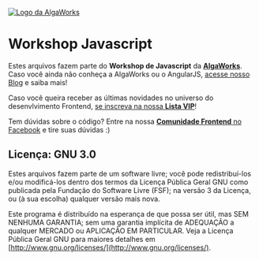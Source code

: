 [![Logo da AlgaWorks](https://www.dropbox.com/s/pdy05idwgpc2p3m/logo.png?dl=1)](http://algaworks.com)
# Workshop Javascript

Estes arquivos fazem parte do **Workshop de Javascript** da [**AlgaWorks**](http://www.algaworks.com). Caso você ainda não conheça a AlgaWorks ou o AngularJS, [acesse nosso Blog](http://blog.algaworks.com) e saiba mais!

Caso você queira receber as últimas novidades no universo do desenvlvimento Frontend, [se inscreva na nossa **Lista VIP**](http://cafe.algaworks.com/lista-vip-frontend/)! 

Tem dúvidas sobre o código? Entre na nossa [**Comunidade Frontend** no Facebook](http://alga.works/comunidadefrontend) e tire suas dúvidas :)



## Licença: GNU 3.0
Estes arquivos fazem parte de um software livre; você pode redistribuí-los e/ou modificá-los dentro dos termos da Licença Pública Geral GNU como publicada pela Fundação do Software Livre (FSF); na versão 3 da Licença, ou (à sua escolha) qualquer versão mais nova.

Este programa é distribuído na esperança de que possa ser útil, mas SEM NENHUMA GARANTIA; sem uma garantia implícita de ADEQUAÇÃO a qualquer MERCADO ou APLICAÇÃO EM PARTICULAR. Veja a Licença Pública Geral GNU para maiores detalhes em [http://www.gnu.org/licenses/](http://www.gnu.org/licenses/).